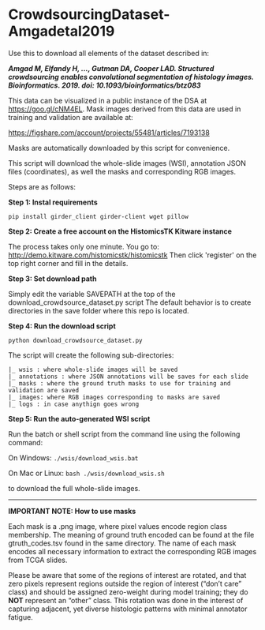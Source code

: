 # CrowdsourcingDataset-Amgadetal2019

Use this to download all elements of the dataset described in: 

***_Amgad M, Elfandy H, ..., Gutman DA, Cooper LAD. Structured crowdsourcing enables convolutional segmentation of histology images. Bioinformatics. 2019. doi: 10.1093/bioinformatics/btz083_***

This data can be visualized in a public instance of the DSA at https://goo.gl/cNM4EL. Mask images derived from this data are used in training and validation are available at: 

https://figshare.com/account/projects/55481/articles/7193138

Masks are automatically downloaded by this script for convenience.

This script will download the whole-slide images (WSI), annotation JSON files (coordinates), as well the masks and corresponding RGB images. 

Steps are as follows:

**Step 1: Instal requirements**
  
  `pip install girder_client girder-client wget pillow`
  
**Step 2: Create a free account on the HistomicsTK Kitware instance**
  
  The process takes only one minute. You go to:
  http://demo.kitware.com/histomicstk/histomicstk
  Then click 'register' on the top right corner and fill in the details.

**Step 3: Set download path**
  
  Simply edit the variable SAVEPATH at the top of the download_crowdsource_dataset.py script
  The default behavior is to create directories in the save folder where this repo is located.

**Step 4: Run the download script**
  
  `python download_crowdsource_dataset.py`
  
  The script will create the following sub-directories: 
  
    |_ wsis : where whole-slide images will be saved  
    |_ annotations : where JSON annotations will be saves for each slide
    |_ masks : where the ground truth masks to use for training and validation are saved
    |_ images: where RGB images corresponding to masks are saved
    |_ logs : in case anythign goes wrong

**Step 5: Run the auto-generated WSI script**

  Run the batch or shell script from the command line using the following command:
  
  On Windows:
    `./wsis/download_wsis.bat`
    
  On Mac or Linux:
    `bash ./wsis/download_wsis.sh`
  
  to download the full whole-slide images.
  
-------------------------------------------------

**IMPORTANT NOTE: How to use masks**

Each mask is a .png image, where pixel values encode region class membership. The meaning of ground truth encoded can be found at the file gtruth_codes.tsv found in the same directory. The name of each mask encodes all necessary information to extract the corresponding RGB images from TCGA slides.

Please be aware that some of the regions of interest are rotated, and that zero pixels represent regions outside the region of interest (“don’t care” class) and should be assigned zero-weight during model training; they do **NOT** represent an “other” class. This rotation was done in the interest of capturing adjacent, yet diverse histologic patterns with minimal annotator fatigue.
